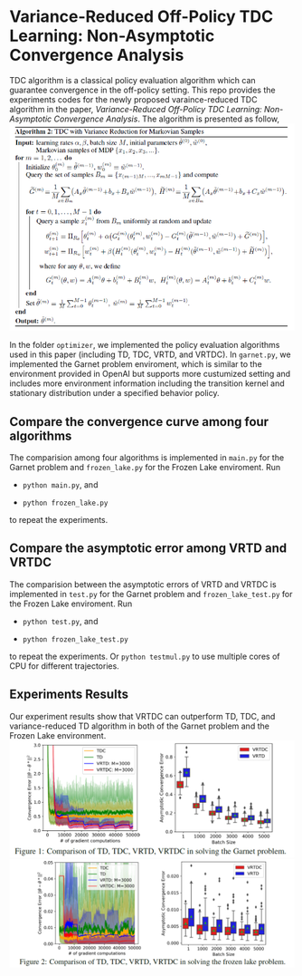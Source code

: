 # Variance-Reduced Off-Policy TDC Learning: Non-Asymptotic Convergence Analysis

TDC algorithm is a classical policy evaluation algorithm which can guarantee convergence in the off-policy setting. This repo provides the experiments codes for the newly proposed varaince-reduced TDC algorithm in the paper, *Variance-Reduced Off-Policy TDC Learning: Non-Asymptotic Convergence Analysis*. The algorithm is presented as follow,
![VRTDC Algorithm](/figs/alg.png)

In the folder `optimizer`, we implemented the policy evaluation algorithms used in this paper (including TD, TDC, VRTD, and VRTDC). In `garnet.py`, we implemented the Garnet problem enviroment, which is similar to the environment provided in OpenAI but supports more custumized setting and includes more environment information including the transition kernel and stationary distribution under a specified behavior policy. 

## Compare the convergence curve among four algorithms

The comparision among four algorithms is implemented in `main.py` for the Garnet problem and `frozen_lake.py` for the Frozen Lake enviroment. Run

* `python main.py`, and

* `python frozen_lake.py`

to repeat the experiments.

## Compare the asymptotic error among VRTD and VRTDC

The comparision between the asymptotic errors of VRTD and VRTDC is implemented in `test.py` for the Garnet problem and `frozen_lake_test.py` for the Frozen Lake enviroment. Run

* `python test.py`, and 

* `python frozen_lake_test.py`

to repeat the experiments. Or `python testmul.py` to use multiple cores of CPU for different trajectories.

## Experiments Results
Our experiment results show that VRTDC can outperform TD, TDC, and variance-reduced TD algorithm in both of the Garnet problem and the Frozen Lake environment.
![Garnet Problem](/figs/fig1.png)
![Frozen Lake](/figs/fig2.png)
